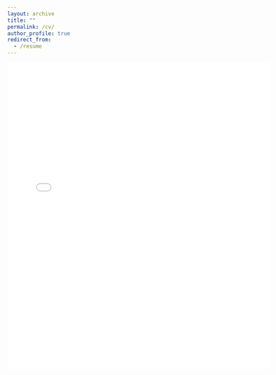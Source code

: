 ```yaml
---
layout: archive
title: ""
permalink: /cv/
author_profile: true
redirect_from:
  - /resume
---
```


<embed src="{{ site.baseurl }}/files/Madew_CV.pdf#toolbar=0" width="600" height="700" target="_blank">
